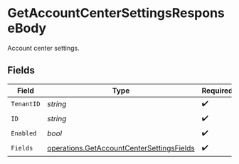 # GetAccountCenterSettingsResponseBody

Account center settings.


## Fields

| Field                                                                                                  | Type                                                                                                   | Required                                                                                               | Description                                                                                            |
| ------------------------------------------------------------------------------------------------------ | ------------------------------------------------------------------------------------------------------ | ------------------------------------------------------------------------------------------------------ | ------------------------------------------------------------------------------------------------------ |
| `TenantID`                                                                                             | *string*                                                                                               | :heavy_check_mark:                                                                                     | N/A                                                                                                    |
| `ID`                                                                                                   | *string*                                                                                               | :heavy_check_mark:                                                                                     | N/A                                                                                                    |
| `Enabled`                                                                                              | *bool*                                                                                                 | :heavy_check_mark:                                                                                     | N/A                                                                                                    |
| `Fields`                                                                                               | [operations.GetAccountCenterSettingsFields](../../models/operations/getaccountcentersettingsfields.md) | :heavy_check_mark:                                                                                     | N/A                                                                                                    |